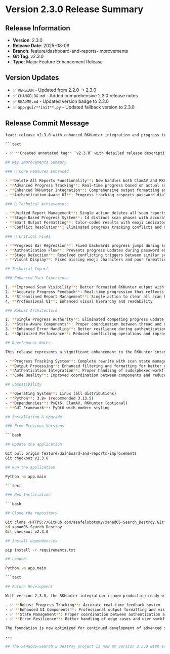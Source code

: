 # Version 2.3.0 Release Summary

## Release Information

- **Version**: 2.3.0
- **Release Date**: 2025-08-09
- **Branch**: feature/dashboard-and-reports-improvements
- **Git Tag**: v2.3.0
- **Type**: Major Feature Enhancement Release

## Version Updates

- ✅ `VERSION` - Updated from 2.2.0 → 2.3.0
- ✅ `CHANGELOG.md` - Added comprehensive 2.3.0 release notes
- ✅ `README.md` - Updated version badge to 2.3.0
- ✅ `app/gui/**init**.py` - Updated fallback version to 2.3.0

## Release Commit Message

````bash
feat: release v2.3.0 with enhanced RKHunter integration and progress tracking improvements

```text

- ✅ **Created annotated tag** `v2.3.0` with detailed release description

## Key Improvements Summary

### 🎯 Core Features Enhanced

- **Delete All Reports Functionality**: Now handles both ClamAV and RKHunter reports
- **Advanced Progress Tracking**: Real-time progress based on actual scan output
- **Enhanced RKHunter Integration**: Comprehensive output formatting and state management
- **Authentication-Aware UI**: Progress tracking respects password dialog workflow

### 🔧 Technical Achievements

- **Unified Report Management**: Single action deletes all scan reports across all types
- **Stage-Based Progress System**: 14 distinct scan phases with accurate progression
- **Smart Output Formatting**: Color-coded results with emoji indicators and visual hierarchy
- **Conflict Resolution**: Eliminated progress tracking conflicts and duplicate updates

### 🐛 Critical Fixes

- **Progress Bar Regression**: Fixed backwards progress jumps during scans
- **Authentication Flow**: Prevents progress updates during password entry
- **Stage Detection**: Resolved conflicting triggers between similar scan phases
- **Visual Display**: Fixed missing emoji characters and poor formatting

## Technical Impact

### Enhanced User Experience

1. **Improved Scan Visibility**: Better formatted RKHunter output with clear status indicators
2. **Accurate Progress Feedback**: Real-time progression that reflects actual scan state
3. **Streamlined Report Management**: Single action to clear all scan history
4. **Professional UI**: Enhanced visual hierarchy and readability

### Robust Architecture

1. **Single Progress Authority**: Eliminated competing progress update sources
2. **State-Aware Components**: Proper coordination between thread and UI components
3. **Enhanced Error Handling**: Better resilience during authentication and scan phases
4. **Optimized Performance**: Reduced conflicting operations and improved responsiveness

## Development Notes

This release represents a significant enhancement to the RKHunter integration subsystem:

- **Progress Tracking System**: Complete rewrite with scan state management
- **Output Processing**: Enhanced filtering and formatting for better user experience
- **Authentication Integration**: Proper handling of sudo/pkexec workflow
- **Code Quality**: Improved coordination between components and reduced conflicts

## Compatibility

- **Operating System**: Linux (all distributions)
- **Python**: 3.8+ (recommended 3.13.5)
- **Dependencies**: PyQt6, ClamAV, RKHunter (optional)
- **GUI Framework**: PyQt6 with modern styling

## Installation & Upgrade

### From Previous Versions

```bash

## Update the application

Git pull origin feature/dashboard-and-reports-improvements
Git checkout v2.3.0

## Run the application

Python -m app.main

```text

### New Installation

```bash

## Clone the repository

Git clone <HTTPS://GitHub.com/asafelobotomy/xanadOS-Search_Destroy.Git>
cd xanadOS-Search_Destroy
Git checkout v2.3.0

## Install dependencies

pip install -r requirements.txt

## Launch

Python -m app.main

```text

## Future Development

With version 2.3.0, the RKHunter integration is now production-ready with:

- ✅ **Robust Progress Tracking**: Accurate real-time feedback system
- ✅ **Enhanced UI Components**: Professional output formatting and visual hierarchy
- ✅ **State Management**: Proper coordination between authentication and scan phases
- ✅ **Error Resilience**: Better handling of edge cases and user workflow

The foundation is now optimized for continued development of advanced security features and user experience enhancements.

---

## The xanadOS-Search & Destroy project is now at version 2.3.0 with enhanced RKHunter integration, robust progress tracking, and professional user experience - ready for advanced security scanning workflows
````
